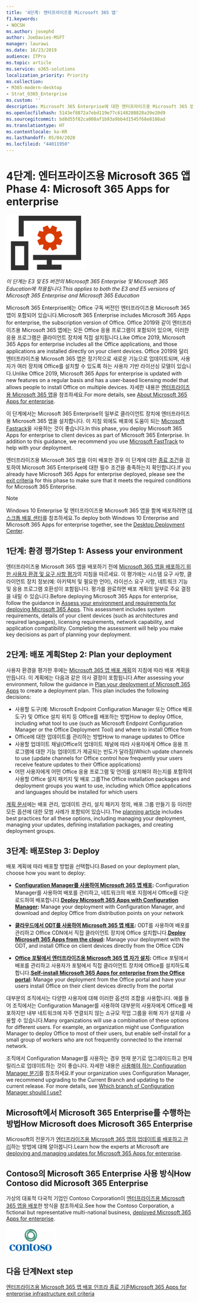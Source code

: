 ```yaml
---
title: '4단계: 엔터프라이즈용 Microsoft 365 앱'
f1.keywords:
- NOCSH
ms.author: josephd
author: JoeDavies-MSFT
manager: laurawi
ms.date: 10/23/2019
audience: ITPro
ms.topic: article
ms.service: o365-solutions
localization_priority: Priority
ms.collection:
- M365-modern-desktop
- Strat_O365_Enterprise
ms.custom: ''
description: Microsoft 365 Enterprise에 대한 엔터프라이즈용 Microsoft 365 앱 인프라를 배포하는 단계입니다.
ms.openlocfilehash: 5143ef8872a7ebd119e77c6148288828a39e20d9
ms.sourcegitcommit: bd8d55f82ca008af1b93a9bb4d1545f68e8188ad
ms.translationtype: HT
ms.contentlocale: ko-KR
ms.lasthandoff: 05/04/2020
ms.locfileid: "44011950"
---
```

# <a name="phase-4-microsoft-365-apps-for-enterprise"></a><span data-ttu-id="10fd9-103">4단계: 엔터프라이즈용 Microsoft 365 앱</span><span class="sxs-lookup"><span data-stu-id="10fd9-103">Phase 4: Microsoft 365 Apps for enterprise</span></span>

![4단계: 엔터프라이즈용 Microsoft 365 앱](../media/deploy-foundation-infrastructure/O365proplus_icon.png)

<span data-ttu-id="10fd9-105">*이 단계는 E3 및 E5 버전의 Microsoft 365 Enterprise 및 Microsoft 365 Education에 적용됩니다.*</span><span class="sxs-lookup"><span data-stu-id="10fd9-105">*This applies to both the E3 and E5 versions of Microsoft 365 Enterprise and Microsoft 365 Education*</span></span>

<span data-ttu-id="10fd9-106">Microsoft 365 Enterprise에는 Office 구독 버전인 엔터프라이즈용 Microsoft 365 앱이 포함되어 있습니다.</span><span class="sxs-lookup"><span data-stu-id="10fd9-106">Microsoft 365 Enterprise includes Microsoft 365 Apps for enterprise, the subscription version of Office.</span></span> <span data-ttu-id="10fd9-107">Office 2019와 같이 엔터프라이즈용 Microsoft 365 앱에는 모든 Office 응용 프로그램이 포함되어 있으며, 이러한 응용 프로그램은 클라이언트 장치에 직접 설치됩니다.</span><span class="sxs-lookup"><span data-stu-id="10fd9-107">Like Office 2019, Microsoft 365 Apps for enterprise includes all the Office applications, and those applications are installed directly on your client devices.</span></span> <span data-ttu-id="10fd9-108">Office 2019와 달리 엔터프라이즈용 Microsoft 365 앱은 정기적으로 새로운 기능으로 업데이트되며, 사용자가 여러 장치에 Office를 설치할 수 있도록 하는 사용자 기반 라이선싱 모델이 있습니다.</span><span class="sxs-lookup"><span data-stu-id="10fd9-108">Unlike Office 2019, Microsoft 365 Apps for enterprise is updated with new features on a regular basis and has a user-based licensing model that allows people to install Office on multiple devices.</span></span> <span data-ttu-id="10fd9-109">자세한 내용은 [엔터프라이즈용 Microsoft 365 앱](https://docs.microsoft.com/deployoffice/about-microsoft-365-apps)을 참조하세요.</span><span class="sxs-lookup"><span data-stu-id="10fd9-109">For more details, see [About Microsoft 365 Apps for enterprise](https://docs.microsoft.com/deployoffice/about-microsoft-365-apps).</span></span>

<span data-ttu-id="10fd9-p102">이 단계에서는 Microsoft 365 Enterprise의 일부로 클라이언트 장치에 엔터프라이즈용 Microsoft 365 앱을 설치합니다. 이 지침 외에도 배포에 도움이 되는 [Microsoft Fastrack](https://fasttrack.microsoft.com/office)을 사용하는 것이 좋습니다.</span><span class="sxs-lookup"><span data-stu-id="10fd9-p102">In this phase, you deploy Microsoft 365 Apps for enterprise to client devices as part of Microsoft 365 Enterprise. In addition to this guidance, we recommend you use [Microsoft FastTrack](https://fasttrack.microsoft.com/office) to help with your deployment.</span></span> 

<span data-ttu-id="10fd9-112">엔터프라이즈용 Microsoft 365 앱을 이미 배포한 경우 이 단계에 대한 [종료 조건](office365proplus-exit-criteria.md)을 검토하여 Microsoft 365 Enterprise에 대한 필수 조건을 충족하는지 확인합니다.</span><span class="sxs-lookup"><span data-stu-id="10fd9-112">If you already have Microsoft 365 Apps for enterprise deployed, please see the [exit criteria](office365proplus-exit-criteria.md) for this phase to make sure that it meets the required conditions for Microsoft 365 Enterprise.</span></span>

>[!Note]
><span data-ttu-id="10fd9-113">Windows 10 Enterprise 및 엔터프라이즈용 Microsoft 365 앱을 함께 배포하려면 [데스크톱 배포 센터](desktop-deployment-center-home.md)를 참조하세요.</span><span class="sxs-lookup"><span data-stu-id="10fd9-113">To deploy both Windows 10 Enterprise and Microsoft 365 Apps for enterprise together, see the [Desktop Deployment Center](desktop-deployment-center-home.md).</span></span>
>

## <a name="step-1-assess-your-environment"></a><span data-ttu-id="10fd9-114">1단계: 환경 평가</span><span class="sxs-lookup"><span data-stu-id="10fd9-114">Step 1: Assess your environment</span></span>

<span data-ttu-id="10fd9-p103">엔터프라이즈용 Microsoft 365 앱을 배포하기 전에 [Microsoft 365 앱을 배포하기 위한 사용자 환경 및 요구 사항 평가](https://docs.microsoft.com/DeployOffice/assess-microsoft-365-apps)의 지침을 따르세요. 이 평가에는 시스템 요구 사항, 클라이언트 장치 정보(예: 아키텍처 및 필요한 언어), 라이선스 요구 사항, 네트워크 기능 및 응용 프로그램 호환성이 포함됩니다. 평가를 완료하면 배포 계획의 일부로 주요 결정을 내릴 수 있습니다.</span><span class="sxs-lookup"><span data-stu-id="10fd9-p103">Before deploying Microsoft 365 Apps for enterprise, follow the guidance in [Assess your environment and requirements for deploying Microsoft 365 Apps](https://docs.microsoft.com/DeployOffice/assess-microsoft-365-apps). This assessment includes system requirements, details of your client devices (such as architectures and required languages), licensing requirements, network capability, and application compatibility. Completing the assessment will help you make key decisions as part of planning your deployment.</span></span>

## <a name="step-2-plan-your-deployment"></a><span data-ttu-id="10fd9-118">2단계: 배포 계획</span><span class="sxs-lookup"><span data-stu-id="10fd9-118">Step 2: Plan your deployment</span></span>

<span data-ttu-id="10fd9-p104">사용자 환경을 평가한 후에는 [Microsoft 365 앱 배포 계획](https://docs.microsoft.com/DeployOffice/plan-microsoft-365-apps)의 지침에 따라 배포 계획을 만듭니다. 이 계획에는 다음과 같은 의사 결정이 포함됩니다.</span><span class="sxs-lookup"><span data-stu-id="10fd9-p104">After assessing your environment, follow the guidance in [Plan your deployment of Microsoft 365 Apps](https://docs.microsoft.com/DeployOffice/plan-microsoft-365-apps) to create a deployment plan. This plan includes the following decisions:</span></span> 

- <span data-ttu-id="10fd9-121">사용할 도구(예: Microsoft Endpoint Configuration Manager 또는 Office 배포 도구) 및 Office 설치 위치 등 Office를 배포하는 방법</span><span class="sxs-lookup"><span data-stu-id="10fd9-121">How to deploy Office, including what tool to use (such as Microsoft Endpoint Configuration Manager or the Office Deployment Tool) and where to install Office from</span></span>
- <span data-ttu-id="10fd9-122">Office에 대한 업데이트를 관리하는 방법</span><span class="sxs-lookup"><span data-stu-id="10fd9-122">How to manage updates to Office</span></span>
- <span data-ttu-id="10fd9-123">사용할 업데이트 채널(Office의 업데이트 채널에 따라 사용자에게 Office 응용 프로그램에 대한 기능 업데이트가 제공되는 빈도가 달라짐)</span><span class="sxs-lookup"><span data-stu-id="10fd9-123">Which update channels to use (update channels for Office control how frequently your users receive feature updates to their Office applications)</span></span>
- <span data-ttu-id="10fd9-124">어떤 사용자에게 어떤 Office 응용 프로그램 및 언어를 설치해야 하는지를 포함하여 사용할 Office 설치 패키지 및 배포 그룹</span><span class="sxs-lookup"><span data-stu-id="10fd9-124">The Office installation packages and deployment groups you want to use, including which Office applications and languages should be installed for which users</span></span>

<span data-ttu-id="10fd9-125">[계획 문서](https://docs.microsoft.com/DeployOffice/plan-microsoft-365-apps)에는 배포 관리, 업데이트 관리, 설치 패키지 정의, 배포 그룹 만들기 등 이러한 모든 옵션에 대한 모범 사례가 포함되어 있습니다.</span><span class="sxs-lookup"><span data-stu-id="10fd9-125">The [planning article](https://docs.microsoft.com/DeployOffice/plan-microsoft-365-apps) includes best practices for all these options, including managing your deployment, managing your updates, defining installation packages, and creating deployment groups.</span></span> 

## <a name="step-3-deploy"></a><span data-ttu-id="10fd9-126">3단계: 배포</span><span class="sxs-lookup"><span data-stu-id="10fd9-126">Step 3: Deploy</span></span>

<span data-ttu-id="10fd9-127">배포 계획에 따라 배포할 방법을 선택합니다.</span><span class="sxs-lookup"><span data-stu-id="10fd9-127">Based on your deployment plan, choose how you want to deploy:</span></span>

- <span data-ttu-id="10fd9-128">**[Configuration Manager를 사용하여 Microsoft 365 앱 배포](https://docs.microsoft.com/deployoffice/deploy-microsoft-365-apps-configuration-manager):** Configuration Manager를 사용하여 배포를 관리하고, 네트워크의 배포 지점에서 Office를 다운로드하여 배포합니다.</span><span class="sxs-lookup"><span data-stu-id="10fd9-128">**[Deploy Microsoft 365 Apps with Configuration Manager](https://docs.microsoft.com/deployoffice/deploy-microsoft-365-apps-configuration-manager):** Manage your deployment with Configuration Manager, and download and deploy Office from distribution points on your network</span></span>

- <span data-ttu-id="10fd9-129">**[클라우드에서 ODT를 사용하여 Microsoft 365 앱 배포](https://docs.microsoft.com/deployoffice/deploy-microsoft-365-apps-cloud):** ODT를 사용하여 배포를 관리하고 Office CDN에서 직접 클라이언트 장치에 Office 설치합니다.</span><span class="sxs-lookup"><span data-stu-id="10fd9-129">**[Deploy Microsoft 365 Apps from the cloud](https://docs.microsoft.com/deployoffice/deploy-microsoft-365-apps-cloud):** Manage your deployment with the ODT, and install Office on client devices directly from the Office CDN</span></span>
 
- <span data-ttu-id="10fd9-130">**[Office 포털에서 엔터프라이즈용 Microsoft 365 앱 자가 설치](https://docs.microsoft.com/deployoffice/manage-software-download-settings-office-365):** Office 포털에서 배포를 관리하고 사용자가 포털에서 직접 클라이언트 장치에 Office를 설치하도록 합니다.</span><span class="sxs-lookup"><span data-stu-id="10fd9-130">**[Self-install Microsoft 365 Apps for enterprise from the Office portal](https://docs.microsoft.com/deployoffice/manage-software-download-settings-office-365):** Manage your deployment from the Office portal and have your users install Office on their client devices directly from the portal</span></span>

<span data-ttu-id="10fd9-p105">대부분의 조직에서는 다양한 사용자에 대해 이러한 옵션의 조합을 사용합니다. 예를 들어 조직에서는 Configuration Manager를 사용하여 대부분의 사용자에게 Office를 배포하지만 내부 네트워크에 자주 연결되지 않는 소규모 작업 그룹을 위해 자가 설치를 사용할 수 있습니다.</span><span class="sxs-lookup"><span data-stu-id="10fd9-p105">Many organizations will use a combination of these options for different users. For example, an organization might use Configuration Manager to deploy Office to most of their users, but enable self-install for a small group of workers who are not frequently connected to the internal network.</span></span> 

<span data-ttu-id="10fd9-p106">조직에서 Configuration Manager를 사용하는 경우 현재 분기로 업그레이드하고 현재 릴리스로 업데이트하는 것이 좋습니다. 자세한 내용은 [사용해야 하는 Configuration Manager 분기](https://docs.microsoft.com/mem/configmgr/core/understand/which-branch-should-i-use)를 참조하세요.</span><span class="sxs-lookup"><span data-stu-id="10fd9-p106">If your organization uses Configuration Manager, we recommend upgrading to the Current Branch and updating to the current release. For more details, see [Which branch of Configuration Manager should I use?](https://docs.microsoft.com/mem/configmgr/core/understand/which-branch-should-i-use)</span></span>

## <a name="how-microsoft-does-microsoft-365-enterprise"></a><span data-ttu-id="10fd9-135">Microsoft에서 Microsoft 365 Enterprise를 수행하는 방법</span><span class="sxs-lookup"><span data-stu-id="10fd9-135">How Microsoft does Microsoft 365 Enterprise</span></span>

<span data-ttu-id="10fd9-136">Microsoft의 전문가가 [엔터프라이즈용 Microsoft 365 앱의 업데이트를 배포하고 관리](https://www.microsoft.com/itshowcase/deploying-and-managing-microsoft-365#primaryR7)하는 방법에 대해 알아봅니다.</span><span class="sxs-lookup"><span data-stu-id="10fd9-136">Learn how the experts at Microsoft are [deploying and managing updates for Microsoft 365 Apps for enterprise](https://www.microsoft.com/itshowcase/deploying-and-managing-microsoft-365#primaryR7).</span></span>

## <a name="how-contoso-did-microsoft-365-enterprise"></a><span data-ttu-id="10fd9-137">Contoso의 Microsoft 365 Enterprise 사용 방식</span><span class="sxs-lookup"><span data-stu-id="10fd9-137">How Contoso did Microsoft 365 Enterprise</span></span>

<span data-ttu-id="10fd9-138">가상의 대표적 다국적 기업인 Contoso Corporation이 [엔터프라이즈용 Microsoft 365 앱을 배포](contoso-o365pp.md)한 방식을 참조하세요.</span><span class="sxs-lookup"><span data-stu-id="10fd9-138">See how the Contoso Corporation, a fictional but representative multi-national business, [deployed Microsoft 365 Apps for enterprise](contoso-o365pp.md).</span></span>

![Contoso Corporation](../media/contoso-overview/contoso-icon.png)

## <a name="next-step"></a><span data-ttu-id="10fd9-140">다음 단계</span><span class="sxs-lookup"><span data-stu-id="10fd9-140">Next step</span></span>

[<span data-ttu-id="10fd9-141">엔터프라이즈용 Microsoft 365 앱 배포 인프라 종료 기준</span><span class="sxs-lookup"><span data-stu-id="10fd9-141">Microsoft 365 Apps for enterprise infrastructure exit criteria</span></span>](office365proplus-exit-criteria.md)
